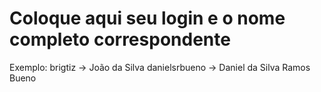 # Coloque aqui seu login e o nome completo correspondente

Exemplo: brigtiz -> João da Silva
danielsrbueno -> Daniel da Silva Ramos Bueno
